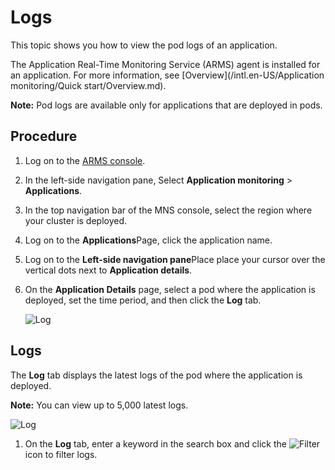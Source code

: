 # Logs

This topic shows you how to view the pod logs of an application.

The Application Real-Time Monitoring Service \(ARMS\) agent is installed for an application. For more information, see [Overview](/intl.en-US/Application monitoring/Quick start/Overview.md).

**Note:** Pod logs are available only for applications that are deployed in pods.

## Procedure

1.  Log on to the [ARMS console](https://arms-ap-southeast-1.console.aliyun.com/#/home).

2.  In the left-side navigation pane, Select **Application monitoring** \> **Applications**.

3.  In the top navigation bar of the MNS console, select the region where your cluster is deployed.

4.  Log on to the **Applications**Page, click the application name.

5.  Log on to the **Left-side navigation pane**Place place your cursor over the vertical dots next to **Application details**.

6.  On the **Application Details** page, select a pod where the application is deployed, set the time period, and then click the **Log** tab.

    ![Log](https://static-aliyun-doc.oss-accelerate.aliyuncs.com/assets/img/en-US/0825424161/p236730.png)


## Logs

The **Log** tab displays the latest logs of the pod where the application is deployed.

**Note:** You can view up to 5,000 latest logs.

![Log](https://static-aliyun-doc.oss-accelerate.aliyuncs.com/assets/img/en-US/0825424161/p236750.png)

1.  On the **Log** tab, enter a keyword in the search box and click the ![Filter](https://static-aliyun-doc.oss-accelerate.aliyuncs.com/assets/img/en-US/7654334161/p236742.png) icon to filter logs.


